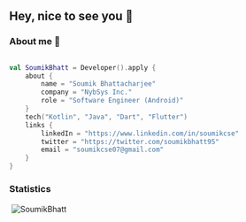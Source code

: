 ## Hey, nice to see you 👋

### About me 🧐

```kotlin

val SoumikBhatt = Developer().apply {
    about {
        name = "Soumik Bhattacharjee"
        company = "NybSys Inc."
        role = "Software Engineer (Android)"
    }
    tech("Kotlin", "Java", "Dart", "Flutter")
    links {
        linkedIn = "https://www.linkedin.com/in/soumikcse"
        twitter = "https://twitter.com/soumikbhatt95"
        email = "soumikcse07@gmail.com"
    }
}


```

### Statistics
&nbsp;<img align="center" src="https://github-readme-stats.vercel.app/api?username=SoumikBhatt&count_private=true&show_icons=true&locale=en&theme=vue-dark&background=000000" alt="SoumikBhatt" />

<!---
[![GitHub Streak](http://github-readme-streak-stats.herokuapp.com?user=SoumikBhatt&theme=vue-dark)](https://git.io/streak-stats)

<br />
<br />


**Visitors Count**

<img align="left" src = "https://profile-counter.glitch.me/SoumikBhatt/count.svg" alt ="Loading">

<br />
<br />>
-->
